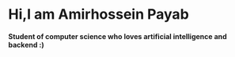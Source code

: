 <h1>     Hi,I am Amirhossein Payab   </h1>
<h4>      Student of computer science who loves artificial intelligence and backend :)  </h4> 




